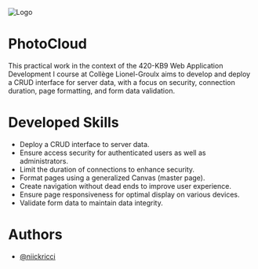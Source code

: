 ![Logo](https://i.postimg.cc/0yYfKBv9/Photo-Cloud-Logo.png)
# PhotoCloud

This practical work in the context of the 420-KB9 Web Application Development I course at Collège Lionel-Groulx aims to develop and deploy a CRUD interface for server data, with a focus on security, connection duration, page formatting, and form data validation.

# Developed Skills
- Deploy a CRUD interface to server data.
- Ensure access security for authenticated users as well as administrators.
- Limit the duration of connections to enhance security.
- Format pages using a generalized Canvas (master page).
- Create navigation without dead ends to improve user experience.
- Ensure page responsiveness for optimal display on various devices.
- Validate form data to maintain data integrity.

# Authors

- [@niickricci](https://www.github.com/niickricci)
